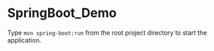 # SpringBoot_Demo

Type ``mvn spring-boot:run`` from the root project directory to start the application.